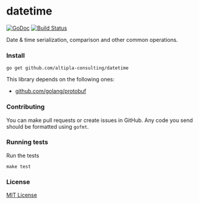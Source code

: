 
# datetime

[![GoDoc](https://godoc.org/github.com/altipla-consulting/datetime?status.svg)](https://godoc.org/github.com/altipla-consulting/datetime)
[![Build Status](https://travis-ci.org/altipla-consulting/datetime.svg?branch=master)](https://travis-ci.org/altipla-consulting/datetime)

Date & time serialization, comparison and other common operations.


### Install

```shell
go get github.com/altipla-consulting/datetime
```

This library depends on the following ones:
- [github.com/golang/protobuf](github.com/golang/protobuf)


### Contributing

You can make pull requests or create issues in GitHub. Any code you send should be formatted using `gofmt`.


### Running tests

Run the tests

```shell
make test
```


### License

[MIT License](LICENSE)
